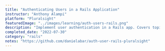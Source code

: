 ```yaml
---
title: "Authenticating Users in a Rails Application"
instructor: "Anthony Alampi"
platform: "Pluralsight"
featuredImage: "../images/learning/auth-users-rails.png"
description: "Implement user authentication in a Rails app. Covers topics user authentication, secure password storage, sessions and cookies for user sign-ins, and form validation."
completed_date: "2022-07-30"
category: "rails"
notes: "https://github.com/danielabar/auth-user-rails-pluralsight"
---
```

